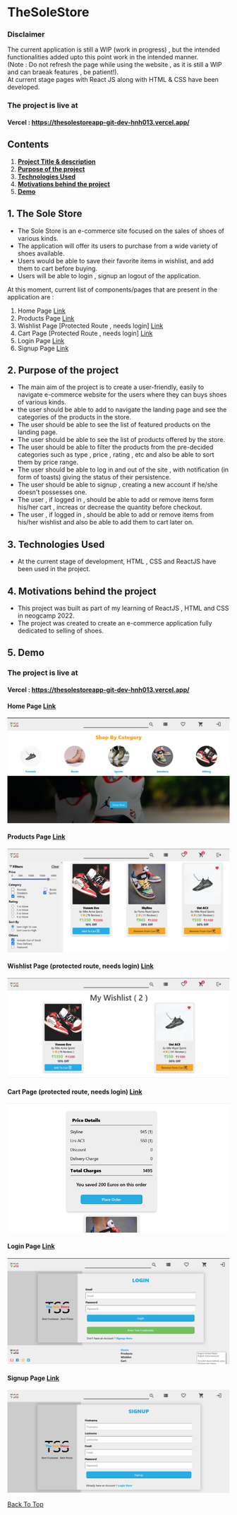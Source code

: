 # TheSoleStore<a name="top"></a>

### Disclaimer

The current application is still a WIP (work in progress) , but the intended functionalities added upto this point work in the intended manner.     
(Note : Do not refresh the page while using the website , as it is still a WIP and can braeak features , be patient!).      
At current stage pages with React JS along with HTML & CSS have been developed.     

### The project is live at
#### Vercel : https://thesolestoreapp-git-dev-hnh013.vercel.app/


## Contents

1. **[Project Title & description](#theSoleStore)**
2. **[Purpose of the project](#purpose-of-the-project)**
3. **[Technologies Used](#technologies-used)**
4. **[Motivations behind the project](#motivations-behind-the-project)**
5. **[Demo](#demo)**

## 1. The Sole Store<a name="theSoleStore"></a>
* The Sole Store is an e-commerce site focused on the sales of shoes of various kinds. 
* The application will offer its users to purchase from a wide variety of shoes available.   
* Users would be able to save their favorite items in wishlist, and add them to cart before buying.
* Users will be able to login , signup an logout of the application.

At this moment, current list of components/pages that are present in the application are :

1. Home Page [Link](https://thesolestoreapp-git-dev-hnh013.vercel.app/)
2. Products Page [Link](https://thesolestoreapp-git-dev-hnh013.vercel.app/products)
3. Wishlist Page [Protected Route , needs login] [Link](https://thesolestoreapp-git-dev-hnh013.vercel.app/wishlist)
4. Cart Page [Protected Route , needs login] [Link](https://thesolestoreapp-git-dev-hnh013.vercel.app/cart)
5. Login Page [Link](https://thesolestoreapp-git-dev-hnh013.vercel.app/login)
6. Signup Page [Link](https://thesolestoreapp-git-dev-hnh013.vercel.app/signup)

## 2. Purpose of the project<a name="purpose-of-the-project"></a>
* The main aim of the project is to create a user-friendly, easily to navigate e-commerce website for the users where they can buys shoes of various kinds.
* the user should be able to add to navigate the landing page and see the categories of the products in the store.
* The user should be able to see the list of featured products on the landing page.
* The user should be able to see the list of products offered by the store.
* The user should be able to filter the products from the pre-decided categories such as type , price , rating , etc and also be able to sort them by price range.
* The user should be able to log in and out of the site , with notification (in form of toasts) giving the status of their persistence.
* The user should be able to signup , creating a new account if he/she doesn't possesses one.
* The user , if logged in , should be able to add or remove items form his/her cart , increas or decrease the quantity before checkout. 
* The user , if logged in , should be able to add or remove items from his/her wishlist and also be able to add them to cart later on.

## 3. Technologies Used<a name="technologies-used"></a>
* At the current stage of development, HTML , CSS and ReactJS have been used in the project.

## 4. Motivations behind the project<a name="motivations-behind-the-project"></a>
* This project was built as part of my learning of ReactJS , HTML and CSS in neogcamp 2022.
* The project was created to create an e-commerce application fully dedicated to selling of shoes.

## 5. Demo<a name="demo"></a>

### The project is live at
#### Vercel : https://thesolestoreapp-git-dev-hnh013.vercel.app/

#### Home Page [Link](https://thesolestoreapp-git-dev-hnh013.vercel.app/)
![home page](./src/docs/images/demo_home.png)

#### Products Page [Link](https://thesolestoreapp-git-dev-hnh013.vercel.app/products)
![products page](./src/docs/images/demo_products.png)

#### Wishlist Page (protected route, needs login) [Link](https://thesolestoreapp-git-dev-hnh013.vercel.app/wishlist)
![wishlist page](./src/docs/images/demo_wishlist.png)

#### Cart Page (protected route, needs login) [Link](https://thesolestoreapp-git-dev-hnh013.vercel.app/cart)
![cart page](./src/docs/images/demo_cart.png)

#### Login Page [Link](https://thesolestoreapp-git-dev-hnh013.vercel.app/login)
![login page](./src/docs/images/demo_login.png)

#### Signup Page [Link](https://thesolestoreapp-git-dev-hnh013.vercel.app/signup)
![signup page](./src/docs/images/demo_signup.png)

[Back To Top](#top)
